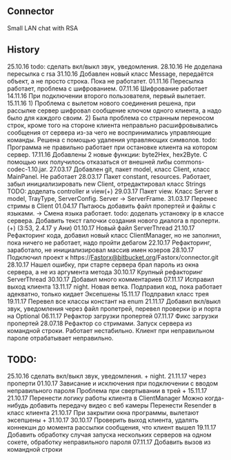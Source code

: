 ## Connector
Small LAN chat with RSA

## History
25.10.16 todo: сделать вкл/выкл звук, уведомления. 
28.10.16 Не доделана пересылка с rsa
31.10.16 Добавлен новый класс Message, передаётся объект, а не просто строка. Пока не работатет.
01.11.16 Пересылка работает, проблема с шифрованием. 
07.11.16 Шифрование работает
14.11.16 При подключении второго пользователя, первый вылетает. 
15.11.16    1) Проблема с вылетом нового соединения решена, при рассылке сервер шифровал сообщение ключом одного клиента, 
            а надо было для каждого своим.
            2) Была проблема со странным переносом строк, кроме того на стороне клиента неправльно расшифровывались сообщения 
            от сервера из-за чего не воспринимались управляющие команды. Решена с помощью удаления управляющих символов.
            todo: Программа не правильно работает при остановке клиента на котором сервер. 
17.11.16 Добавлены 2 новые функции: byte2Hex, hex2Byte. С помощью них получилось отказаться от внешней либы commons-codec-1.10.jar.
27.03.17 Добавлен git, пакет model, класс Client, класс MainPanel. Не работает
28.03.17 Пакет constant, resources. Работает, забыл инициализировать new Client, отредактировал класс Strings
            TODO: доделать controller и view(+)
29.03.17 Пакет view. Класс Server в model, TrayType, ServerConfig. Server -> ServerFrame.
31.03.17 Перенес стримы в Client
01.04.17 Пытаюсь добавить файл пропертей и файлы с языками. -> Смена языка работает. 
            todo: доделать установку ip в классе сервера. Добавить текст галочки создания нового диалога в проперти.(+) (3:53, 2.4.17 у Ани)
01.10.17 Новый файл ServerThread
21.10.17 Рефакторинг кода, добавил новый класс ClientManager, но не заполнил, пока ничего не работает, надо пройти дебагом
22.10.17 Рефакторинг, заработало, не инициализировал массив имен юзеров
28.10.17 Подключил проект к https://Fastorx@bitbucket.org/Fastorx/connector.git
28.10.17 Нашел ошибку, при старте сервера брал пароль из окна сервера, а не из аргумента метода
30.10.17 Крупный рефакторинг ServerThread
30.10.17 Добавил много комментариев
07.11.17 Исправил выход клиента
13.11.17 night. Новая ветка. Подправил код, пока работает адекватно, только кидает Эксепшены
15.11.17 Подправил класс трея
19.11.17 Перевел все классы констант на enum
21.11.17 Добавил вкл/выкл звук, уведомления через файл пропетрей, перевел проверки ip и порта на Optional
06.11.17 Рефактор загрузки пропертей
07.11.17 Фикс загрузки пропертей
28.07.18 Рефактор со стримами. Запуск сервера из командной строки. Работает нестабильно. Клиент при неправильном пароле 
            отрабатывает неправильно. 

## TODO:
25.10.16 сделать вкл/выкл звук, уведомления. + night. 21.11.17 через проперти
01.10.17 Зависание и исключения при подключении с вводом неправильного пароля
    Проблема при свертывании в трей + 15.11.17
21.10.17 Перенести логику работы клиента в ClientManager
    Можно когда-нибудь добавить передачу видео с веб камеры
    Перенести Resender в класс клиента
21.10.17 При закрытии окна программы, вылетают эксепшены + 31.10.17
30.10.17 Проверить выход клиента, удалять коннекшн до момента рассылки сообщения, что клиент вышел
19.11.17 Добавить обработку случая запуска нескольких серверов на одном сокете, обработку неправильного пароля
07.11.17 Добавить вызов из командной строки